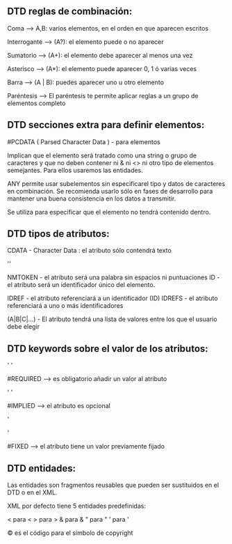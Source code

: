 ## DTD reglas de combinación: 

**<!ELEMENT person ( name ,email )>** 

Coma --> A,B: varios elementos, en el orden en que aparecen escritos

**<!ELEMENT person ( name ,email? )>**

Interrogante --> (A?): el elemento puede o no aparecer

**<!ELEMENT person ( name ,email+ )>**

Sumatorio --> (A+): el elemento debe aparecer al menos una vez

**<!ELEMENT person ( name ,email* )>**

Asterisco --> (A*): el elemento puede aparecer 0, 1 ó varias veces 

**<!ELEMENT person ( email | teléfono )>**

Barra --> (A | B): puedes aparecer uno u otro elemento

**<!ELEMENT person ( email | fax | teléfono)*>**

Paréntesis --> El paréntesis te permite aplicar reglas a un grupo de elementos completo

## DTD secciones extra para definir elementos: 

**<!ELEMENT title (#PCDATA)>**

#PCDATA ( Parsed Character Data ) - para elementos 

Implican que el elemento será tratado como una string o grupo
de caracteres y que no deben contener ni & ni <> ni otro tipo de elementos
semejantes. Para ellos usaremos las entidades. 

**<!ELEMENT person ANY>**

ANY permite usar subelementos sin especificarel tipo y datos de caracteres
en combinación. Se recomienda usarlo sólo en fases de desarrollo para 
mantener una buena consistencia en los datos a transmitir. 

**<!ELEMENT br EMPTY>**

Se utiliza para especificar que el elemento no tendrá contenido dentro. 


## DTD tipos de atributos: 

**<!ATTLIST person first_name CDATA #REQUIRED>**

CDATA - Character Data : el atributo sólo contendrá texto

'<!ENTITY % stamp '
   id ID #IMPLIED
   creation-day NMTOKEN #IMPLIED
   .......
   mod-by NMTOKEN #IMPLIED
   version NMTOKEN #IMPLIED
   status (draft|final|obsolete) #IMPLIED
   approval (ok|not-ok|so-so) #IMPLIED
   main-author CDATA #IMPLIED
   '>'

NMTOKEN - el atributo será una palabra sin espacios ni puntuaciones
ID - el atributo será un identificador único del elemento.

**<!ATTLIST Person Pin ID #REQUIRED>**
**<!ATTLIST Person Friend IDREF #IMPLIED>**
**<!ATTLIST Person Likes IDREFS #IMPLIED>**

IDREF -  el atributo referenciará a un identificador (ID)
IDREFS - el atributo referenciará a uno o más identificadores

**<!ATTLIST person gender (male|female) #IMPLIED>**

(A|B|C|...) - El atributo tendrá una lista de valores entre los que
el usuario debe elegir 

## DTD keywords sobre el valor de los atributos: 

'<!ATTLIST person id ID #REQUIRED>
<person id="N1004">'

#REQUIRED --> es obligatorio añadir un valor al atributo

'<!ATTLIST person gender (male|female) #IMPLIED>
<person gender="male">'

#IMPLIED --> el atributo es opcional

'<!ATTLIST form method CDATA #FIXED "POST">
<form method="POST">'

#FIXED --> el atributo tiene un valor previamente fijado

## DTD entidades: 

Las entidades son fragmentos reusables que pueden ser sustituidos en el DTD
o en el XML. 

XML por defecto tiene 5 entidades predefinidas: 

&lt; para < 
&gt; para >
&amp; para &
&quot; para "
&apos; para ' 

<!ENTITY copyright "&#xA9;">

 &#xA9; es el código para el símbolo de copyright
